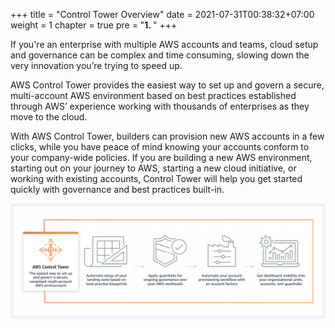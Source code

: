 +++
title = "Control Tower Overview"
date = 2021-07-31T00:38:32+07:00
weight = 1
chapter = true
pre = "<b>1. </b>"
+++

If you're an enterprise with multiple AWS accounts and teams, cloud setup and governance can be complex and time consuming, slowing down the very innovation you’re trying to speed up.

AWS Control Tower provides the easiest way to set up and govern a secure, multi-account AWS environment based on best practices established through AWS’ experience working with thousands of enterprises as they move to the cloud.

With AWS Control Tower, builders can provision new AWS accounts in a few clicks, while you have peace of mind knowing your accounts conform to your company-wide policies. If you are building a new AWS environment, starting out on your journey to AWS, starting a new cloud initiative, or working with existing accounts, Control Tower will help you get started quickly with governance and best practices built-in.

![AWS Control Tower](/images/1/1.png?width=90pc)